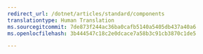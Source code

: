 ```yaml
---
redirect_url: /dotnet/articles/standard/components
translationtype: Human Translation
ms.sourcegitcommit: 7de873f244ac36ba0cafb5140a5405db437a40a6
ms.openlocfilehash: 3b444547c18c2e0dcace7a58b3c91cb3870c1de5

---
```



<!--HONumber=Dec16_HO1-->


